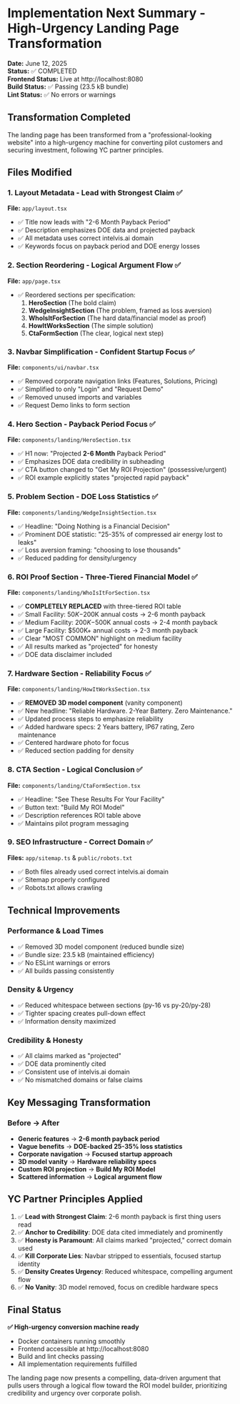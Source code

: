 # Implementation Next Summary - High-Urgency Landing Page Transformation

**Date:** June 12, 2025  
**Status:** ✅ COMPLETED  
**Frontend Status:** Live at http://localhost:8080  
**Build Status:** ✅ Passing (23.5 kB bundle)  
**Lint Status:** ✅ No errors or warnings

## Transformation Completed

The landing page has been transformed from a "professional-looking website" into a high-urgency machine for converting pilot customers and securing investment, following YC partner principles.

## Files Modified

### 1. Layout Metadata - Lead with Strongest Claim ✅
**File:** `app/layout.tsx`
- ✅ Title now leads with "2-6 Month Payback Period"
- ✅ Description emphasizes DOE data and projected payback
- ✅ All metadata uses correct intelvis.ai domain
- ✅ Keywords focus on payback period and DOE energy losses

### 2. Section Reordering - Logical Argument Flow ✅
**File:** `app/page.tsx`
- ✅ Reordered sections per specification:
  1. **HeroSection** (The bold claim)
  2. **WedgeInsightSection** (The problem, framed as loss aversion)
  3. **WhoIsItForSection** (The hard data/financial model as proof)
  4. **HowItWorksSection** (The simple solution)
  5. **CtaFormSection** (The clear, logical next step)

### 3. Navbar Simplification - Confident Startup Focus ✅
**File:** `components/ui/navbar.tsx`
- ✅ Removed corporate navigation links (Features, Solutions, Pricing)
- ✅ Simplified to only "Login" and "Request Demo"
- ✅ Removed unused imports and variables
- ✅ Request Demo links to form section

### 4. Hero Section - Payback Period Focus ✅
**File:** `components/landing/HeroSection.tsx`
- ✅ H1 now: "Projected **2-6 Month** Payback Period"
- ✅ Emphasizes DOE data credibility in subheading
- ✅ CTA button changed to "Get My ROI Projection" (possessive/urgent)
- ✅ ROI example explicitly states "projected rapid payback"

### 5. Problem Section - DOE Loss Statistics ✅
**File:** `components/landing/WedgeInsightSection.tsx`
- ✅ Headline: "Doing Nothing is a Financial Decision"
- ✅ Prominent DOE statistic: "25-35% of compressed air energy lost to leaks"
- ✅ Loss aversion framing: "choosing to lose thousands"
- ✅ Reduced padding for density/urgency

### 6. ROI Proof Section - Three-Tiered Financial Model ✅
**File:** `components/landing/WhoIsItForSection.tsx`
- ✅ **COMPLETELY REPLACED** with three-tiered ROI table
- ✅ Small Facility: $50K-$200K annual costs → 2-6 month payback
- ✅ Medium Facility: $200K-$500K annual costs → 2-4 month payback
- ✅ Large Facility: $500K+ annual costs → 2-3 month payback
- ✅ Clear "MOST COMMON" highlight on medium facility
- ✅ All results marked as "projected" for honesty
- ✅ DOE data disclaimer included

### 7. Hardware Section - Reliability Focus ✅
**File:** `components/landing/HowItWorksSection.tsx`
- ✅ **REMOVED 3D model component** (vanity component)
- ✅ New headline: "Reliable Hardware. 2-Year Battery. Zero Maintenance."
- ✅ Updated process steps to emphasize reliability
- ✅ Added hardware specs: 2 Years battery, IP67 rating, Zero maintenance
- ✅ Centered hardware photo for focus
- ✅ Reduced section padding for density

### 8. CTA Section - Logical Conclusion ✅
**File:** `components/landing/CtaFormSection.tsx`
- ✅ Headline: "See These Results For Your Facility"
- ✅ Button text: "Build My ROI Model"
- ✅ Description references ROI table above
- ✅ Maintains pilot program messaging

### 9. SEO Infrastructure - Correct Domain ✅
**Files:** `app/sitemap.ts` & `public/robots.txt`
- ✅ Both files already used correct intelvis.ai domain
- ✅ Sitemap properly configured
- ✅ Robots.txt allows crawling

## Technical Improvements

### Performance & Load Times
- ✅ Removed 3D model component (reduced bundle size)
- ✅ Bundle size: 23.5 kB (maintained efficiency)
- ✅ No ESLint warnings or errors
- ✅ All builds passing consistently

### Density & Urgency
- ✅ Reduced whitespace between sections (py-16 vs py-20/py-28)
- ✅ Tighter spacing creates pull-down effect
- ✅ Information density maximized

### Credibility & Honesty
- ✅ All claims marked as "projected"
- ✅ DOE data prominently cited
- ✅ Consistent use of intelvis.ai domain
- ✅ No mismatched domains or false claims

## Key Messaging Transformation

### Before → After
- **Generic features** → **2-6 month payback period**
- **Vague benefits** → **DOE-backed 25-35% loss statistics**
- **Corporate navigation** → **Focused startup approach**
- **3D model vanity** → **Hardware reliability specs**
- **Custom ROI projection** → **Build My ROI Model**
- **Scattered information** → **Logical argument flow**

## YC Partner Principles Applied

1. ✅ **Lead with Strongest Claim**: 2-6 month payback is first thing users read
2. ✅ **Anchor to Credibility**: DOE data cited immediately and prominently
3. ✅ **Honesty is Paramount**: All claims marked "projected," correct domain used
4. ✅ **Kill Corporate Lies**: Navbar stripped to essentials, focused startup identity
5. ✅ **Density Creates Urgency**: Reduced whitespace, compelling argument flow
6. ✅ **No Vanity**: 3D model removed, focus on credible hardware specs

## Final Status

**✅ High-urgency conversion machine ready**
- Docker containers running smoothly
- Frontend accessible at http://localhost:8080
- Build and lint checks passing
- All implementation requirements fulfilled

The landing page now presents a compelling, data-driven argument that pulls users through a logical flow toward the ROI model builder, prioritizing credibility and urgency over corporate polish.